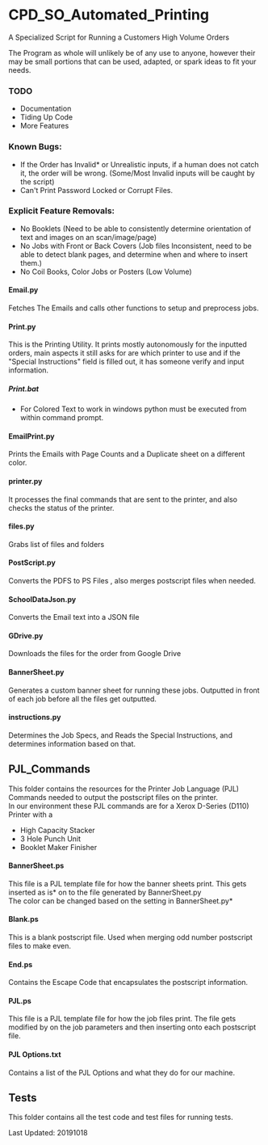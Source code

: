# CPD_SO_Automated_Printing

A Specialized Script for Running a Customers High Volume Orders

The Program as whole will unlikely be of any use to anyone, 
however their may be small portions that can be used, adapted, or spark ideas to fit your needs.


### TODO
* Documentation
* Tiding Up Code
* More Features
### Known Bugs:
* If the Order has Invalid* or Unrealistic inputs, if a human does not catch it, the order will be wrong. (Some/Most Invalid inputs will be caught by the script)
* Can't Print Password Locked or Corrupt Files.
### Explicit Feature Removals:
* No Booklets (Need to be able to consistently determine orientation of text and images on an scan/image/page)
* No Jobs with Front or Back Covers (Job files Inconsistent, need to be able to detect blank pages, and determine when and where to insert them.)
* No Coil Books, Color Jobs or Posters (Low Volume)

#### Email.py 
Fetches The Emails and calls other functions to setup and preprocess jobs.
#### Print.py 
This is the Printing Utility. It prints mostly autonomously for the inputted orders, main aspects it still asks for are which printer to use and if the "Special Instructions" field is filled out, it has someone verify and input information.
##### Print.bat
* For Colored Text to work in windows python must be executed from within command prompt.
#### EmailPrint.py  
Prints the Emails with Page Counts and a Duplicate sheet on a different color.
#### printer.py
It processes the final commands that are sent to the printer, and also checks the status of the printer.
#### files.py 
Grabs list of files and folders
#### PostScript.py 
Converts the PDFS to PS Files , also merges postscript files when needed.
#### SchoolDataJson.py
Converts the Email text into a JSON file
#### GDrive.py  
Downloads the files for the order from Google Drive
#### BannerSheet.py  
Generates a custom banner sheet for running these jobs. Outputted in front of each job before all the files get outputted.  
#### instructions.py
Determines the Job Specs, and Reads the Special Instructions, and determines information based on that.

## PJL_Commands 
This folder contains the resources for the Printer Job Language (PJL) Commands needed to output the postscript files on the printer.  
In our environment these PJL commands are for a Xerox D-Series (D110) Printer with a 
* High Capacity Stacker
* 3 Hole Punch Unit
* Booklet Maker Finisher	

#### BannerSheet.ps
This file is a PJL template file for how the banner sheets print. This gets inserted as is* on to the file generated by BannerSheet.py  
The color can be changed based on the setting in BannerSheet.py*  
#### Blank.ps
This is a blank postscript file. Used when merging odd number postscript files to make even.  
#### End.ps
Contains the Escape Code that encapsulates the postscript information.  
#### PJL.ps
This file is a PJL template file for how the job files print. The file gets modified by on the job parameters and then inserting onto each postscript file.  
#### PJL Options.txt
Contains a list of the PJL Options and what they do for our machine.

## Tests
This folder contains all the test code and test files for running tests.


Last Updated: 20191018